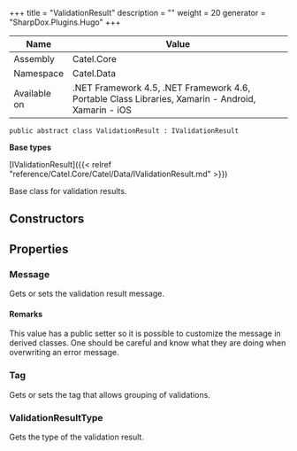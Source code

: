 

+++
title = "ValidationResult" 
description = ""
weight = 20
generator = "SharpDox.Plugins.Hugo"
+++

Name|Value
---|---
Assembly|Catel.Core
Namespace|Catel.Data
Available on|.NET Framework 4.5, .NET Framework 4.6, Portable Class Libraries, Xamarin - Android, Xamarin - iOS

```
public abstract class ValidationResult : IValidationResult
```

**Base types**

[IValidationResult]({{< relref "reference/Catel.Core/Catel/Data/IValidationResult.md" >}})

Base class for validation results.

## Constructors

## Properties

### Message

Gets or sets the validation result message.

#### Remarks

This value has a public setter so it is possible to customize the message in derived classes. One should be careful and know what they are doing when overwriting an error message.

### Tag

Gets or sets the tag that allows grouping of validations.

### ValidationResultType

Gets the type of the validation result.

